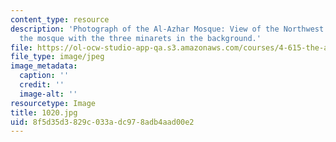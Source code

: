 ```yaml
---
content_type: resource
description: 'Photograph of the Al-Azhar Mosque: View of the Northwest portico of
  the mosque with the three minarets in the background.'
file: https://ol-ocw-studio-app-qa.s3.amazonaws.com/courses/4-615-the-architecture-of-cairo-spring-2002/8f5d35d3829c033adc978adb4aad00e2_1020.jpg
file_type: image/jpeg
image_metadata:
  caption: ''
  credit: ''
  image-alt: ''
resourcetype: Image
title: 1020.jpg
uid: 8f5d35d3-829c-033a-dc97-8adb4aad00e2
---
```

